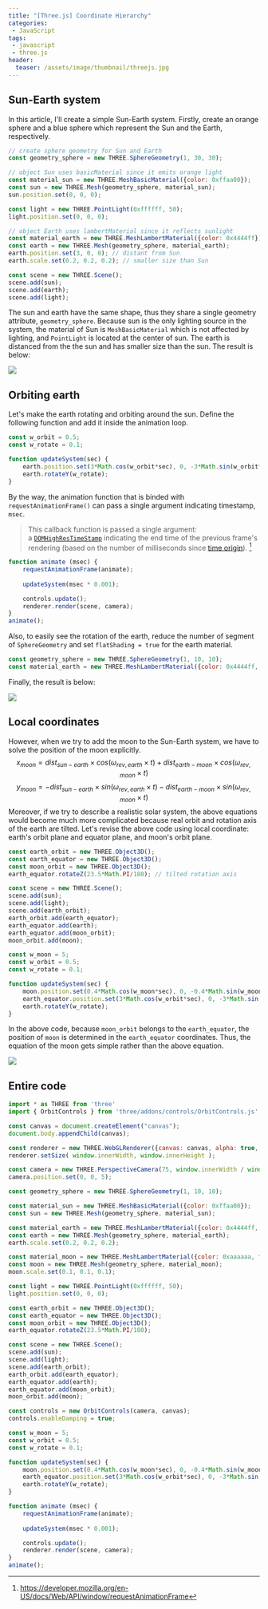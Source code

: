 ```yaml
---
title: "[Three.js] Coordinate Hierarchy"
categories:
 - JavaScript
tags:
 - javascript
 - three.js
header:
  teaser: /assets/image/thumbnail/threejs.jpg
---
```


## Sun-Earth system
In this article, I'll create a simple Sun-Earth system. Firstly, create an orange sphere and a blue sphere which represent the Sun and the Earth, respectively.
```js
// create sphere geometry for Sun and Earth
const geometry_sphere = new THREE.SphereGeometry(1, 30, 30); 

// object Sun uses basicMaterial since it emits orange light
const material_sun = new THREE.MeshBasicMaterial({color: 0xffaa00});
const sun = new THREE.Mesh(geometry_sphere, material_sun);
sun.position.set(0, 0, 0);

const light = new THREE.PointLight(0xffffff, 50);
light.position.set(0, 0, 0);

// object Earth uses lambertMaterial since it reflects sunlight
const material_earth = new THREE.MeshLambertMaterial({color: 0x4444ff});
const earth = new THREE.Mesh(geometry_sphere, material_earth);
earth.position.set(3, 0, 0); // distant from Sun
earth.scale.set(0.2, 0.2, 0.2); // smaller size than Sun

const scene = new THREE.Scene();
scene.add(sun);
scene.add(earth);
scene.add(light);
```

The sun and earth have the same shape, thus they share a single geometry attribute, `geometry_sphere`. Because sun is the only lighting source in the system, the material of Sun is `MeshBasicMaterial` which is not affected by lighting, and `PointLight` is located at the center of sun. The earth is distanced from the the sun and has smaller size than the sun. The result is below:

<img class="image" referrerpolicy="no-referrer" src="https://i.imgur.com/ZFs7Zpa.png">

## Orbiting earth
Let's make the earth rotating and orbiting around the sun. Define the following function and add it inside the animation loop.
```js
const w_orbit = 0.5;
const w_rotate = 0.1;

function updateSystem(sec) {
    earth.position.set(3*Math.cos(w_orbit*sec), 0, -3*Math.sin(w_orbit*sec));
    earth.rotateY(w_rotate);
}
```

By the way, the animation function that is binded with `requestAnimationFrame()` can pass a single argument indicating timestamp, `msec`.
> This callback function is passed a single argument: a [`DOMHighResTimeStamp`](https://developer.mozilla.org/en-US/docs/Web/API/DOMHighResTimeStamp) indicating the end time of the previous frame's rendering (based on the number of milliseconds since [time origin](https://developer.mozilla.org/en-US/docs/Web/API/DOMHighResTimeStamp#the_time_origin)). [^rAF]

```js
function animate (msec) {
    requestAnimationFrame(animate);
    
    updateSystem(msec * 0.001);

    controls.update();
	renderer.render(scene, camera);
}
animate();
```

Also, to easily see the rotation of the earth, reduce the number of segment of `SphereGeometry` and set `flatShading = true` for the earth material.
```js
const geometry_sphere = new THREE.SphereGeometry(1, 10, 10);
const material_earth = new THREE.MeshLambertMaterial({color: 0x4444ff, flatShading: true});
```

Finally, the result is below:

<img class="image" referrerpolicy="no-referrer" src="https://i.imgur.com/mBaXGcW.gif">

## Local coordinates
However, when we try to add the moon to the Sun-Earth system, we have to solve the position of the moon explicitly.
$$
x_{moon} = dist_{sun-earth} \times cos(\omega_{rev, earth}\times t) + dist_{earth-moon}\times cos(\omega_{rev, moon}\times t)
$$
$$
y_{moon} = -dist_{sun-earth} \times sin(\omega_{rev, earth}\times t) - dist_{earth-moon}\times sin(\omega_{rev, moon}\times t)
$$
Moreover, if we try to describe a realistic solar system, the above equations would become much more complicated because real orbit and rotation axis of the earth are tilted. Let's revise the above code using local coordinate: earth's orbit plane and equator plane, and moon's orbit plane. 
```js
const earth_orbit = new THREE.Object3D();
const earth_equator = new THREE.Object3D();
const moon_orbit = new THREE.Object3D();
earth_equator.rotateZ(23.5*Math.PI/180); // tilted rotation axis

const scene = new THREE.Scene();
scene.add(sun);
scene.add(light);
scene.add(earth_orbit);
earth_orbit.add(earth_equator);
earth_equator.add(earth);
earth_equator.add(moon_orbit);
moon_orbit.add(moon);

const w_moon = 5;
const w_orbit = 0.5;
const w_rotate = 0.1;

function updateSystem(sec) {
    moon.position.set(0.4*Math.cos(w_moon*sec), 0, -0.4*Math.sin(w_moon*sec));
    earth_equator.position.set(3*Math.cos(w_orbit*sec), 0, -3*Math.sin(w_orbit*sec));
    earth.rotateY(w_rotate);
}
```

In the above code, because `moon_orbit` belongs to the `earth_equator`, the position of `moon` is determined in the `earth_equator` coordinates. Thus, the equation of the moon gets simple rather than the above equation.

<img class="image" referrerpolicy="no-referrer" src="https://i.imgur.com/5yJ95Mw.gif">

## Entire code
```js
import * as THREE from 'three'
import { OrbitControls } from 'three/addons/controls/OrbitControls.js'

const canvas = document.createElement("canvas");
document.body.appendChild(canvas);

const renderer = new THREE.WebGLRenderer({canvas: canvas, alpha: true, antialias: true});
renderer.setSize( window.innerWidth, window.innerHeight );

const camera = new THREE.PerspectiveCamera(75, window.innerWidth / window.innerHeight, 0.1, 1000);
camera.position.set(0, 0, 5);

const geometry_sphere = new THREE.SphereGeometry(1, 10, 10);

const material_sun = new THREE.MeshBasicMaterial({color: 0xffaa00});
const sun = new THREE.Mesh(geometry_sphere, material_sun);

const material_earth = new THREE.MeshLambertMaterial({color: 0x4444ff, flatShading: true});
const earth = new THREE.Mesh(geometry_sphere, material_earth);
earth.scale.set(0.2, 0.2, 0.2);

const material_moon = new THREE.MeshLambertMaterial({color: 0xaaaaaa, flatShading: true});
const moon = new THREE.Mesh(geometry_sphere, material_moon);
moon.scale.set(0.1, 0.1, 0.1);

const light = new THREE.PointLight(0xffffff, 50);
light.position.set(0, 0, 0);

const earth_orbit = new THREE.Object3D();
const earth_equator = new THREE.Object3D();
const moon_orbit = new THREE.Object3D();
earth_equator.rotateZ(23.5*Math.PI/180);

const scene = new THREE.Scene();
scene.add(sun);
scene.add(light);
scene.add(earth_orbit);
earth_orbit.add(earth_equator);
earth_equator.add(earth);
earth_equator.add(moon_orbit);
moon_orbit.add(moon);

const controls = new OrbitControls(camera, canvas);
controls.enableDamping = true;

const w_moon = 5;
const w_orbit = 0.5;
const w_rotate = 0.1;

function updateSystem(sec) {
    moon.position.set(0.4*Math.cos(w_moon*sec), 0, -0.4*Math.sin(w_moon*sec));
    earth_equator.position.set(3*Math.cos(w_orbit*sec), 0, -3*Math.sin(w_orbit*sec));
    earth.rotateY(w_rotate);
}

function animate (msec) {
    requestAnimationFrame(animate);
    
    updateSystem(msec * 0.001);

    controls.update();
	renderer.render(scene, camera);
}
animate();
```

[^rAF]: https://developer.mozilla.org/en-US/docs/Web/API/window/requestAnimationFrame